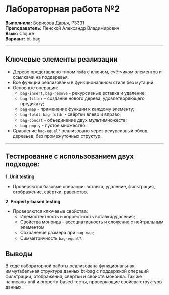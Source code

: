 # Лабораторная работа №2  
**Выполнила:** Борисова Дарья, Р3331  
**Преподаватель:** Пенской Александр Владимирович  
**Язык:** Clojure  
**Вариант:** bt-bag

---

## Ключевые элементы реализации
- Дерево представлено типом `Node` с ключом, счётчиком элементов и ссылками на поддеревья.  
- Все функции реализованы в функциональном стиле без мутаций.  
- Основные операции:
  - `bag-insert`, `bag-remove` - рекурсивные вставка и удаление;
  - `bag-filter` - создание нового дерева, удовлетворяющего предикату;
  - `bag-map` - применение функции к каждому элементу;
  - `bag-foldl`, `bag-foldr` - свёртки влево и вправо;
  - `bag-concat` -  объединение двух мультимножеств;
  - `bag-empty` - пустое множество.  
- Сравнение `bag-equal?` реализовано через рекурсивный обход деревьев, без промежуточных структур.

---

## Тестирование с использованием двух подходов:

**1. Unit testing**
- Проверяются базовые операции: вставка, удаление, фильтрация, отображение, свёртки, равенство.  

**2. Property-based testing**
- Проверяются ключевые свойства:
  - Идемпотентность и корректность вставки/удаления;  
  - Свойства моноида - ассоциативность и сложение с нейтральным элементом  
  - Сохранение размера при `bag-map`;  
  - Симметричность `bag-equal?`.  


## Выводы
В ходе лабораторной работы реализована функциональная, иммутабельная структура данных bt-bag с поддержкой операций фильтрации, отображения, свёртки и свойств моноида. Так же написаны unit и property-based тесты, проверяющие свойсва структуры данных.